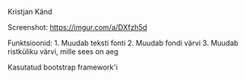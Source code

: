 Kristjan Känd


Screenshot: https://imgur.com/a/DXfzh5d

Funktsioonid:
    1. Muudab teksti fonti
    2. Muudab fondi värvi
    3. Muudab ristküliku värvi, mille sees on aeg
    

Kasutatud bootstrap framework'i